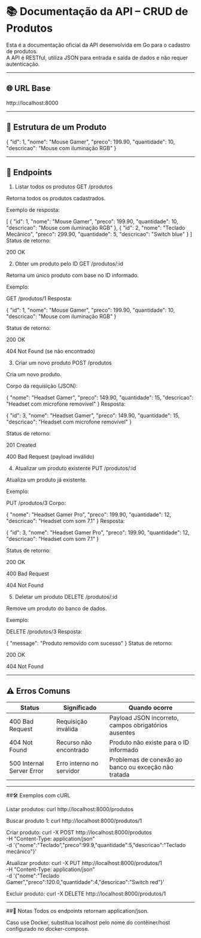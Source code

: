 # 📚 Documentação da API – CRUD de Produtos

Esta é a documentação oficial da API desenvolvida em Go para o cadastro de produtos.  
A API é RESTful, utiliza JSON para entrada e saída de dados e não requer autenticação.

---

## 🌐 URL Base

http://localhost:8000

---

## 🔖 Estrutura de um Produto

{
  "id": 1,
  "nome": "Mouse Gamer",
  "preco": 199.90,
  "quantidade": 10,
  "descricao": "Mouse com iluminação RGB"
}

---

## 📑 Endpoints

1. Listar todos os produtos
GET /produtos

Retorna todos os produtos cadastrados.

Exemplo de resposta:


[
  {
    "id": 1,
    "nome": "Mouse Gamer",
    "preco": 199.90,
    "quantidade": 10,
    "descricao": "Mouse com iluminação RGB"
  },
  {
    "id": 2,
    "nome": "Teclado Mecânico",
    "preco": 299.90,
    "quantidade": 5,
    "descricao": "Switch blue"
  }
]
Status de retorno:

200 OK


2. Obter um produto pelo ID
GET /produtos/:id

Retorna um único produto com base no ID informado.

Exemplo:

GET /produtos/1
Resposta:

{
  "id": 1,
  "nome": "Mouse Gamer",
  "preco": 199.90,
  "quantidade": 10,
  "descricao": "Mouse com iluminação RGB"
}

Status de retorno:

200 OK

404 Not Found (se não encontrado)

3. Criar um novo produto
POST /produtos

Cria um novo produto.

Corpo da requisição (JSON):

{
  "nome": "Headset Gamer",
  "preco": 149.90,
  "quantidade": 15,
  "descricao": "Headset com microfone removível"
}
Resposta:

{
  "id": 3,
  "nome": "Headset Gamer",
  "preco": 149.90,
  "quantidade": 15,
  "descricao": "Headset com microfone removível"
}

Status de retorno:

201 Created

400 Bad Request (payload inválido)

4. Atualizar um produto existente
PUT /produtos/:id

Atualiza um produto já existente.

Exemplo:

PUT /produtos/3
Corpo:

{
  "nome": "Headset Gamer Pro",
  "preco": 199.90,
  "quantidade": 12,
  "descricao": "Headset com som 7.1"
}
Resposta:

{
  "id": 3,
  "nome": "Headset Gamer Pro",
  "preco": 199.90,
  "quantidade": 12,
  "descricao": "Headset com som 7.1"
}

Status de retorno:

200 OK

400 Bad Request

404 Not Found

5. Deletar um produto
DELETE /produtos/:id

Remove um produto do banco de dados.

Exemplo:

DELETE /produtos/3
Resposta:

{ "message": "Produto removido com sucesso" }
Status de retorno:

200 OK

404 Not Found

---

## ⚠️ Erros Comuns

| Status                    | Significado              | Quando ocorre                                        |
| ------------------------- | ------------------------ | ---------------------------------------------------- |
| 400 Bad Request           | Requisição inválida      | Payload JSON incorreto, campos obrigatórios ausentes |
| 404 Not Found             | Recurso não encontrado   | Produto não existe para o ID informado               |
| 500 Internal Server Error | Erro interno no servidor | Problemas de conexão ao banco ou exceção não tratada |


---

##🛠️ Exemplos com cURL

Listar produtos:
curl http://localhost:8000/produtos

Buscar produto 1:
curl http://localhost:8000/produtos/1

Criar produto:
curl -X POST http://localhost:8000/produtos \
  -H "Content-Type: application/json" \
  -d '{"nome":"Teclado","preco":99.9,"quantidade":5,"descricao":"Teclado mecânico"}'

Atualizar produto:
curl -X PUT http://localhost:8000/produtos/1 \
  -H "Content-Type: application/json" \
  -d '{"nome":"Teclado Gamer","preco":120.0,"quantidade":4,"descricao":"Switch red"}'

Excluir produto:
curl -X DELETE http://localhost:8000/produtos/1

---

##📌 Notas
Todos os endpoints retornam application/json.

Caso use Docker, substitua localhost pelo nome do contêiner/host configurado no docker-compose.
